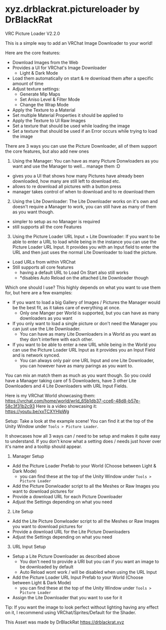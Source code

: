 # xyz.drblackrat.pictureloader by DrBlackRat

VRC Picture Loader V2.2.0

This is a simple way to add an VRChat Image Downloader to your world!

Here are the core features:
- Download Images from the Web
- Provides a UI for VRChat's Image Downloader
  - Light & Dark Mode
- Load them automatically on start & re download them after a specific amount of time
- Adjust texture settings:
  - Generate Mip Maps
  - Set Aniso Level & Filter Mode
  - Change the Wrap Mode 
- Apply the Texture to a Material
- Set multiple Material Properties it should be applied to
- Apply the Texture to UI Raw Images
- Set a texture that should be used while loading the image
- Set a texture that should be used if an Error occurs while trying to load the image

There are 3 ways you can use the Picture Downloader, all of them support the core features, but also add new ones
1. Using the Manager:
You can have as many Picture Donwloaders as you want and use the Manager to well... manage them :D
- gives you a UI that shows how many Pictures have already been downloaded, how many are still left to download etc.
- allows to re download all pictures with a button press
- manager takes control of when to download and to re download them

2. Using the Lite Downloader:
The Lite Downloader works on it's own and doesn't require a Manager to work, you can still have as many of them as you want though.
- simpler to setup as no Manager is required
- still supports all the core Features

3. Using the Picture Loader URL Input + Lite Downloader:
If you want to be able to enter a URL to load while being in the instance you can use the Picture Loader URL Input. It provides you with an Input field to enter the URL and then just uses the normal Lite Downloader to load the picture.
- Load URLs from within VRChat
- Still supports all core features
  - having a default URL to Load On Start also still works
  - *disables Auto Reload on the attached Lite Downloader though

Which one should I use?
This highly depends on what you want to use them for, but here are a few examples:
- If you want to load a big Gallery of Images / Pictures the Manager would be the best fit, as it takes care of everything at once.
  - Only one Manger per World is supported, but you can have as many downloaders as you want
- If you only want to load a single picture or don't need the Manager you can just use the Lite Downloader.
  - You can have as many Lite Downloaders in a World as you want as they don't interfere with each other.
- If you want to be able to enter a new URL while being in the World you can use the Picture Loader URL Input as it provides you an Input Field and is network synced.
  - You can always only pair one URL Input and one Lite Downloader, you can however have as many parings as you want to.

You can mix an match them as much as you want though. So you could have a Manager taking care of 5 Downloaders, have 3 other Lite Downloaders and 4 Lite Downloaders with URL Input Fields.

Here is my VRChat World showcasing them:
https://vrchat.com/home/world/wrld_65b1db37-cce6-48d8-b57e-58c3f31b2c93
Here is a video showcasing it:
https://youtu.be/xxTCXYHlpWg

Setup:
Take a look at the example scene! You can find it at the top of the Unity Window under `Tools > Picture Loader`.

It showcases how all 3 ways can / need to be setup and makes it quite easy to understand. If you don't know what a setting does / needs just hover over it's name and a tooltip should appear.

1. Manager Setup
- Add the Picture Loader Prefab to your World (Choose between Light & Dark Mode)
  - you can find these at the top of the Unity Window under `Tools > Picture Loader` 
- Add the Picture Donwloader script to all the Meshes or Raw Images you want to download pictures for
- Provide a download URL for each Picture Downloader
- Adjust the Settings depending on what you need

2. Lite Setup
- Add the Lite Picture Donwloader script to all the Meshes or Raw Images you want to download pictures for 
- Provide a download URL for the Lite Picture Downloaders
- Adjust the Settings depending on what you need

3. URL Input Setup
- Setup a Lite Picture Downloader as described above
  - You don't need to provide a URl but you can if you want an image to be downloaded by default
  - Auto Reload wont work / will be disabled when using the URL Input
- Add the Picture Loader URL Input Prefab to your World (Choose between Light & Dark Mode)
  - you can find these at the top of the Unity Window under `Tools > Picture Loader` 
- Assign the Lite Downloader that you want to use for it

Tip: If you want the image to look perfect without lighting having any effect on it, I recommend using VRChat/Sprites/Default for the Shader.

This Asset was made by DrBlackRat
https://drblackrat.xyz
